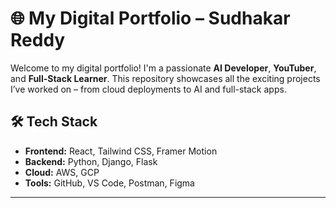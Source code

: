 # 🌐 My Digital Portfolio – Sudhakar Reddy

Welcome to my digital portfolio! I'm a passionate **AI Developer**, **YouTuber**, and **Full-Stack Learner**. This repository showcases all the exciting projects I’ve worked on – from cloud deployments to AI and full-stack apps.



## 🛠 Tech Stack

- **Frontend:** React, Tailwind CSS, Framer Motion
- **Backend:** Python, Django, Flask
- **Cloud:** AWS, GCP
- **Tools:** GitHub, VS Code, Postman, Figma

---

